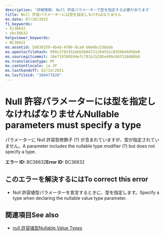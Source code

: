 ```yaml
---
description: '詳細情報: Null 許容パラメーターで型を指定する必要があります'
title: Null 許容パラメーターには型を指定しなければなりません
ms.date: 07/20/2015
f1_keywords:
- bc36632
- vbc36632
helpviewer_keywords:
- BC36632
ms.assetid: 5d636359-4b4d-4f0b-8ca0-b0e6bc538dab
ms.openlocfilehash: 999c2f83352ebb5b04721264552c03506d4d50e0
ms.sourcegitcommit: 10e719780594efc781b15295e499c66f316068b8
ms.translationtype: MT
ms.contentlocale: ja-JP
ms.lasthandoff: 02/14/2021
ms.locfileid: "100477620"
---
```

# <a name="nullable-parameters-must-specify-a-type"></a><span data-ttu-id="f898a-103">Null 許容パラメーターには型を指定しなければなりません</span><span class="sxs-lookup"><span data-stu-id="f898a-103">Nullable parameters must specify a type</span></span>

<span data-ttu-id="f898a-104">パラメーターに Null 許容型修飾子 (?) が含まれていますが、型が指定されていません。</span><span class="sxs-lookup"><span data-stu-id="f898a-104">A parameter includes the nullable type modifier (?) but does not specify a type.</span></span>  
  
 <span data-ttu-id="f898a-105">**エラー ID:** BC36632</span><span class="sxs-lookup"><span data-stu-id="f898a-105">**Error ID:** BC36632</span></span>  
  
## <a name="to-correct-this-error"></a><span data-ttu-id="f898a-106">このエラーを解決するには</span><span class="sxs-lookup"><span data-stu-id="f898a-106">To correct this error</span></span>  
  
- <span data-ttu-id="f898a-107">Null 許容値型パラメーターを宣言するときに、型を指定します。</span><span class="sxs-lookup"><span data-stu-id="f898a-107">Specify a type when declaring the nullable value type parameter.</span></span>  
  
## <a name="see-also"></a><span data-ttu-id="f898a-108">関連項目</span><span class="sxs-lookup"><span data-stu-id="f898a-108">See also</span></span>

- [<span data-ttu-id="f898a-109">null 許容値型</span><span class="sxs-lookup"><span data-stu-id="f898a-109">Nullable Value Types</span></span>](../programming-guide/language-features/data-types/nullable-value-types.md)
